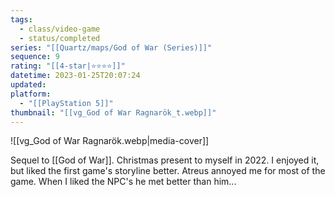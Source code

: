 ```yaml
---
tags:
  - class/video-game
  - status/completed
series: "[[Quartz/maps/God of War (Series)]]"
sequence: 9
rating: "[[4-star|⭐️⭐️⭐️⭐️]]"
datetime: 2023-01-25T20:07:24
updated: 
platform:
  - "[[PlayStation 5]]"
thumbnail: "[[vg_God of War Ragnarök_t.webp]]"
---
```

![[vg_God of War Ragnarök.webp|media-cover]]

Sequel to [[God of War]]. Christmas present to myself in 2022. I enjoyed it, but liked the first game's storyline better. Atreus annoyed me for most of the game. When I liked the NPC's he met better than him...